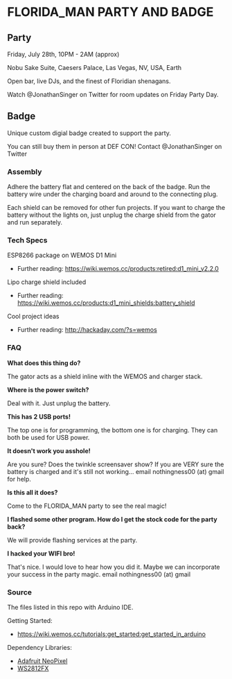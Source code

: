 # FLORIDA_MAN PARTY AND BADGE
## Party
Friday, July 28th, 10PM - 2AM (approx)

Nobu Sake Suite, Caesers Palace, Las Vegas, NV, USA, Earth

Open bar, live DJs, and the finest of Floridian shenagans.

Watch @JonathanSinger on Twitter for room updates on Friday Party Day.
## Badge
Unique custom digial badge created to support the party.

You can still buy them in person at DEF CON! Contact @JonathanSinger on Twitter

### Assembly
Adhere the battery flat and centered on the back of the badge. Run the battery wire under the charging board and around to the connecting plug.

Each shield can be removed for other fun projects. If you want to charge the battery without the lights on, just unplug the charge shield from the gator and run separately.

### Tech Specs
ESP8266 package on WEMOS D1 Mini

* Further reading: https://wiki.wemos.cc/products:retired:d1_mini_v2.2.0

Lipo charge shield included

* Further reading: https://wiki.wemos.cc/products:d1_mini_shields:battery_shield

Cool project ideas

* Further reading: http://hackaday.com/?s=wemos
### FAQ
**What does this thing do?**

The gator acts as a shield inline with the WEMOS and charger stack.

**Where is the power switch?**

Deal with it. Just unplug the battery.

**This has 2 USB ports!**

The top one is for programming, the bottom one is for charging. They can both be used for USB power.

**It doesn't work you asshole!**

Are you sure? Does the twinkle screensaver show? If you are VERY sure the battery is charged and it's still not working... email nothingness00 (at) gmail for help.

**Is this all it does?**

Come to the FLORIDA_MAN party to see the real magic!

**I flashed some other program. How do I get the stock code for the party back?**

We will provide flashing services at the party.

**I hacked your WIFI bro!**

That's nice. I would love to hear how you did it. Maybe we can incorporate your success in the party magic. email nothingness00 (at) gmail
### Source
The files listed in this repo with Arduino IDE.

Getting Started:
* https://wiki.wemos.cc/tutorials:get_started:get_started_in_arduino

Dependency Libraries:
* [Adafruit NeoPixel](https://github.com/adafruit/Adafruit_NeoPixel)
* [WS2812FX](https://github.com/kitesurfer1404/WS2812FX)
